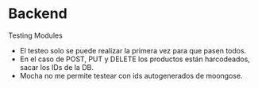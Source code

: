 # Backend
Testing Modules

- El testeo solo se puede realizar la primera vez para que pasen todos.
- En el caso de POST, PUT y DELETE los productos están harcodeados, sacar los IDs de la DB.
- Mocha no me permite testear con ids autogenerados de moongose.